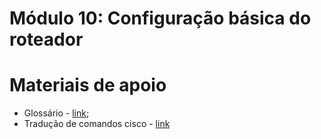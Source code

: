 # Módulo 10: Configuração básica do roteador

# Materiais de apoio

- Glossário - [link](./Glossário.md);
- Tradução de comandos cisco - [link](./Tradução%20de%20comandos%20cisco.md)